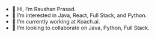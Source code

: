 - 👋 Hi, I’m Raushan Prasad.
- 👀 I’m interested in Java, React, Full Stack, and Python.
- 🌱 I’m currently working at Koach.ai.
- 💞️ I’m looking to collaborate on Java, Python, Full Stack.
